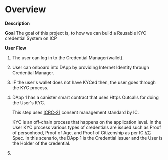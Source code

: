 # Overview






**Description**

**Goal**
The goal of this project is, to how we can build a Reusable KYC credential System on ICP

**User Flow**

1.   The user can log in to the Credential Manager(wallet).

2.   User can onboard into DApp by providing Internet Identity through Credential Manager.

3.   IF the user's wallet does not have KYCed then, the user goes through the KYC process.

4.   DApp 1 has a canister smart contract that uses Https Outcalls for doing the User's KYC.

     This step uses [ICRC-21](https://github.com/dfinity/wg-identity-authentication/blob/main/topics/icrc_21_consent_msg.md) consent management standard by IC.

     KYC is an off-chain process that happens on the application level. In the User KYC process various types of credentials are issued such as Proof of personhood, Proof of Age, and Proof of Citizenship as per IC [VC](https://github.com/dfinity/internet-identity/blob/main/docs/vc-spec.md#ii-verifiable-credential-spec-mvp) Spec. In this scenario, the DApp 1 is the Credential Issuer and the User is the Holder of the credential.

6. 




   
